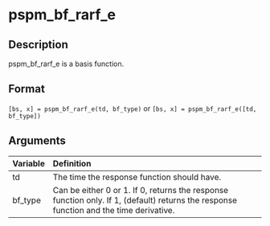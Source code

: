 # pspm_bf_rarf_e
## Description
pspm_bf_rarf_e is a basis function.

## Format
`[bs, x] = pspm_bf_rarf_e(td, bf_type)` or
`[bs, x] = pspm_bf_rarf_e([td, bf_type])`

## Arguments
| Variable | Definition |
|:--|:--|
| td | The time the response function should have. |
| bf_type | Can be either 0 or 1. If 0, returns the response function only. If 1, (default) returns the response function and the time derivative. |

